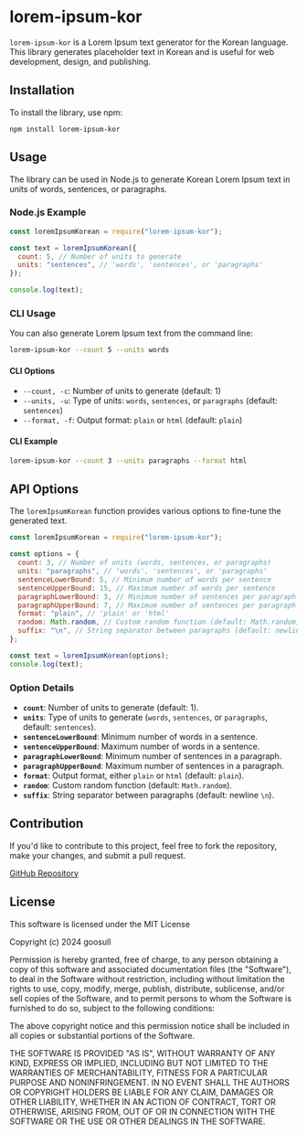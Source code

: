 # lorem-ipsum-kor

`lorem-ipsum-kor` is a Lorem Ipsum text generator for the Korean language. This library generates placeholder text in Korean and is useful for web development, design, and publishing.

## Installation

To install the library, use npm:

```
npm install lorem-ipsum-kor
```

## Usage

The library can be used in Node.js to generate Korean Lorem Ipsum text in units of words, sentences, or paragraphs.

### Node.js Example

```js
const loremIpsumKorean = require("lorem-ipsum-kor");

const text = loremIpsumKorean({
  count: 5, // Number of units to generate
  units: "sentences", // 'words', 'sentences', or 'paragraphs'
});

console.log(text);
```

### CLI Usage

You can also generate Lorem Ipsum text from the command line:

```bash
lorem-ipsum-kor --count 5 --units words
```

#### CLI Options

- `--count, -c`: Number of units to generate (default: 1)
- `--units, -u`: Type of units: `words`, `sentences`, or `paragraphs` (default: `sentences`)
- `--format, -f`: Output format: `plain` or `html` (default: `plain`)

#### CLI Example

```bash
lorem-ipsum-kor --count 3 --units paragraphs --format html
```

## API Options

The `loremIpsumKorean` function provides various options to fine-tune the generated text.

```js
const loremIpsumKorean = require("lorem-ipsum-kor");

const options = {
  count: 3, // Number of units (words, sentences, or paragraphs)
  units: "paragraphs", // 'words', 'sentences', or 'paragraphs'
  sentenceLowerBound: 5, // Minimum number of words per sentence
  sentenceUpperBound: 15, // Maximum number of words per sentence
  paragraphLowerBound: 3, // Minimum number of sentences per paragraph
  paragraphUpperBound: 7, // Maximum number of sentences per paragraph
  format: "plain", // 'plain' or 'html'
  random: Math.random, // Custom random function (default: Math.random)
  suffix: "\n", // String separator between paragraphs (default: newline)
};

const text = loremIpsumKorean(options);
console.log(text);
```

### Option Details

- **`count`**: Number of units to generate (default: 1).
- **`units`**: Type of units to generate (`words`, `sentences`, or `paragraphs`, default: `sentences`).
- **`sentenceLowerBound`**: Minimum number of words in a sentence.
- **`sentenceUpperBound`**: Maximum number of words in a sentence.
- **`paragraphLowerBound`**: Minimum number of sentences in a paragraph.
- **`paragraphUpperBound`**: Maximum number of sentences in a paragraph.
- **`format`**: Output format, either `plain` or `html` (default: `plain`).
- **`random`**: Custom random function (default: `Math.random`).
- **`suffix`**: String separator between paragraphs (default: newline `\n`).

## Contribution

If you'd like to contribute to this project, feel free to fork the repository, make your changes, and submit a pull request.

[GitHub Repository](https://github.com/goosull/lorem-ipsum-kr)

## License

This software is licensed under the MIT License

Copyright (c) 2024 goosull

Permission is hereby granted, free of charge, to any person obtaining a copy
of this software and associated documentation files (the "Software"), to deal
in the Software without restriction, including without limitation the rights
to use, copy, modify, merge, publish, distribute, sublicense, and/or sell
copies of the Software, and to permit persons to whom the Software is
furnished to do so, subject to the following conditions:

The above copyright notice and this permission notice shall be included in all
copies or substantial portions of the Software.

THE SOFTWARE IS PROVIDED "AS IS", WITHOUT WARRANTY OF ANY KIND, EXPRESS OR
IMPLIED, INCLUDING BUT NOT LIMITED TO THE WARRANTIES OF MERCHANTABILITY,
FITNESS FOR A PARTICULAR PURPOSE AND NONINFRINGEMENT. IN NO EVENT SHALL THE
AUTHORS OR COPYRIGHT HOLDERS BE LIABLE FOR ANY CLAIM, DAMAGES OR OTHER
LIABILITY, WHETHER IN AN ACTION OF CONTRACT, TORT OR OTHERWISE, ARISING FROM,
OUT OF OR IN CONNECTION WITH THE SOFTWARE OR THE USE OR OTHER DEALINGS IN THE
SOFTWARE.
